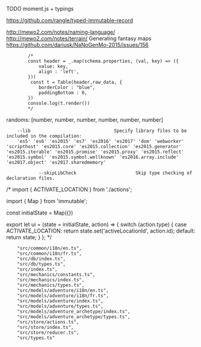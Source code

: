 TODO moment.js + typings

https://github.com/rangle/typed-immutable-record

http://mewo2.com/notes/naming-language/
http://mewo2.com/notes/terrain/ Generating fantasy maps
https://github.com/dariusk/NaNoGenMo-2015/issues/156

			/*
			const header = _.map(schema.properties, (val, key) => ({
				value: key,
				align : 'left',
			}))
			 const t = Table(header,raw_data, {
				borderColor : "blue",
				paddingBottom : 0,
			})
			console.log(t.render())
			*/
			

randoms: [number, number, number, number, number, number]


		--lib                               Specify library files to be included in the compilation:
		'es5' 'es6' 'es2015' 'es7' 'es2016' 'es2017' 'dom' 'webworker' 'scripthost' 'es2015.core' 'es2015.collection' 'es2015.generator' 'es2015.iterable' 'es2015.promise' 'es2015.proxy' 'es2015.reflect' 'es2015.symbol' 'es2015.symbol.wellknown' 'es2016.array.include' 'es2017.object' 'es2017.sharedmemory'
		
				--skipLibCheck                      Skip type checking of declaration files.



		


/*
 import {
 ACTIVATE_LOCATION
 } from './actions';

 import { Map } from 'immutable';

 const initialState = Map({})

 export let ui = (state = initialState, action) => {
 switch (action.type) {
 case ACTIVATE_LOCATION:
 return state.set('activeLocationId', action.id);
 default:
 return state;
 }
 };
 */



		"src/common/i18n/en.ts",
		"src/common/i18n/fr.ts",
		"src/db/index.ts",
		"src/db/types.ts",
		"src/index.ts",
		"src/mechanics/constants.ts",
		"src/mechanics/index.ts",
		"src/mechanics/types.ts",
		"src/models/adventure/i18n/en.ts",
		"src/models/adventure/i18n/fr.ts",
		"src/models/adventure/index.ts",
		"src/models/adventure/types.ts",
		"src/models/adventure_archetype/index.ts",
		"src/models/adventure_archetype/types.ts",
		"src/store/actions.ts",
		"src/store/index.ts",
		"src/store/reducer.ts",
		"src/types.ts"
		
